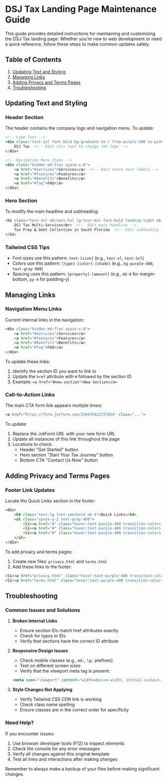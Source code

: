 # DSJ Tax Landing Page Maintenance Guide

This guide provides detailed instructions for maintaining and customizing the DSJ Tax landing page. Whether you're new to web development or need a quick reference, follow these steps to make common updates safely.

## Table of Contents
1. [Updating Text and Styling](#updating-text-and-styling)
2. [Managing Links](#managing-links)
3. [Adding Privacy and Terms Pages](#adding-privacy-and-terms-pages)
4. [Troubleshooting](#troubleshooting)

## Updating Text and Styling

### Header Section
The header contains the company logo and navigation menu. To update:

```html
<!-- Logo Text -->
<div class="text-2xl font-bold bg-gradient-to-r from-purple-500 to-pink-500 bg-clip-text text-transparent">
    DSJ Tax  <!-- Edit this text to change the logo -->
</div>

<!-- Navigation Menu Items -->
<div class="hidden md:flex space-x-8">
    <a href="#services">Services</a>  <!-- Edit these text labels -->
    <a href="#features">Features</a>
    <a href="#benefits">Benefits</a>
    <a href="#faq">FAQ</a>
</div>
```

### Hero Section
To modify the main headline and subheading:

```html
<h1 class="text-4xl md:text-5xl lg:text-6xl font-bold leading-tight mb-8 bg-gradient-to-r from-purple-400 to-pink-400 bg-clip-text text-transparent">
    DSJ Tax Multi-Services<br>  <!-- Edit main headline -->
    Tax Prep & Debt Collection in South Florida  <!-- Edit subheading -->
</h1>
```

### Tailwind CSS Tips
- Font sizes use this pattern: `text-[size]` (e.g., `text-xl`, `text-2xl`)
- Colors use this pattern: `[type]-[color]-[shade]` (e.g., `bg-purple-400`, `text-gray-900`)
- Spacing uses this pattern: `[property]-[amount]` (e.g., `mb-8` for margin-bottom, `py-4` for padding-y)

## Managing Links

### Navigation Menu Links
Current internal links in the navigation:
```html
<div class="hidden md:flex space-x-8">
    <a href="#services">Services</a>
    <a href="#features">Features</a>
    <a href="#benefits">Benefits</a>
    <a href="#faq">FAQ</a>
</div>
```

To update these links:
1. Identify the section ID you want to link to
2. Update the `href` attribute with `#` followed by the section ID
3. Example: `<a href="#new-section">New Section</a>`

### Call-to-Action Links
The main CTA form link appears multiple times:
```html
<a href="https://form.jotform.com/250476421727054" class="...">
```

To update:
1. Replace the JotForm URL with your new form URL
2. Update all instances of this link throughout the page
3. Locations to check:
   - Header "Get Started" button
   - Hero section "Start Your Tax Journey" button
   - Bottom CTA "Contact Us Now" button

## Adding Privacy and Terms Pages

### Footer Link Updates
Locate the Quick Links section in the footer:
```html
<div>
    <h4 class="text-lg font-semibold mb-4">Quick Links</h4>
    <ul class="space-y-2 text-gray-400">
        <li><a href="#" class="hover:text-purple-400 transition-colors duration-300">Services</a></li>
        <li><a href="#" class="hover:text-purple-400 transition-colors duration-300">About Us</a></li>
        <li><a href="#" class="hover:text-purple-400 transition-colors duration-300">Privacy Policy</a></li>
    </ul>
</div>
```

To add privacy and terms pages:
1. Create new files: `privacy.html` and `terms.html`
2. Add these links to the footer:
```html
<li><a href="privacy.html" class="hover:text-purple-400 transition-colors duration-300">Privacy Policy</a></li>
<li><a href="terms.html" class="hover:text-purple-400 transition-colors duration-300">Terms of Service</a></li>
```

## Troubleshooting

### Common Issues and Solutions

1. **Broken Internal Links**
   - Ensure section IDs match href attributes exactly
   - Check for typos in IDs
   - Verify that sections have the correct ID attribute

2. **Responsive Design Issues**
   - Check mobile classes (e.g., `md:`, `lg:` prefixes)
   - Test on different screen sizes
   - Verify that the viewport meta tag is present:
   ```html
   <meta name="viewport" content="width=device-width, initial-scale=1.0">
   ```

3. **Style Changes Not Applying**
   - Verify Tailwind CSS CDN link is working
   - Check class name spelling
   - Ensure classes are in the correct order for specificity

### Need Help?
If you encounter issues:
1. Use browser developer tools (F12) to inspect elements
2. Check the console for any error messages
3. Verify all changes against this original template
4. Test all links and interactions after making changes

Remember to always make a backup of your files before making significant changes.